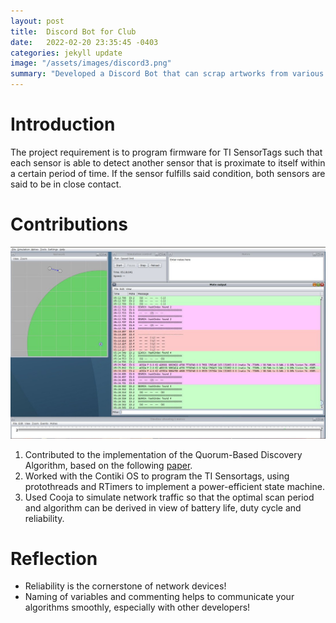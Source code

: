 ```yaml
---
layout: post
title:  Discord Bot for Club
date:   2022-02-20 23:35:45 -0403
categories: jekyll update
image: "/assets/images/discord3.png"
summary: "Developed a Discord Bot that can scrap artworks from various channels, wish birthdays, and run a gamified Art battle with point system"
---
```

# Introduction

The project requirement is to program firmware for TI SensorTags such that each sensor is able to detect another sensor that is proximate to itself within a certain period of time. If the sensor fulfills said condition, both sensors are said to be in close contact.

# Contributions

![Cooja](/assets/images/cs4222_1.jpg)

1. Contributed to the implementation of the Quorum-Based Discovery Algorithm, based on the following [paper](https://ieeexplore.ieee.org/document/1019261).
1. Worked with the Contiki OS to program the TI Sensortags, using protothreads and RTimers to implement a power-efficient state machine.
1. Used Cooja to simulate network traffic so that the optimal scan period and algorithm can be derived in view of battery life, duty cycle and reliability. 

# Reflection
* Reliability is the cornerstone of network devices!
* Naming of variables and commenting helps to communicate your algorithms smoothly, especially with other developers!
